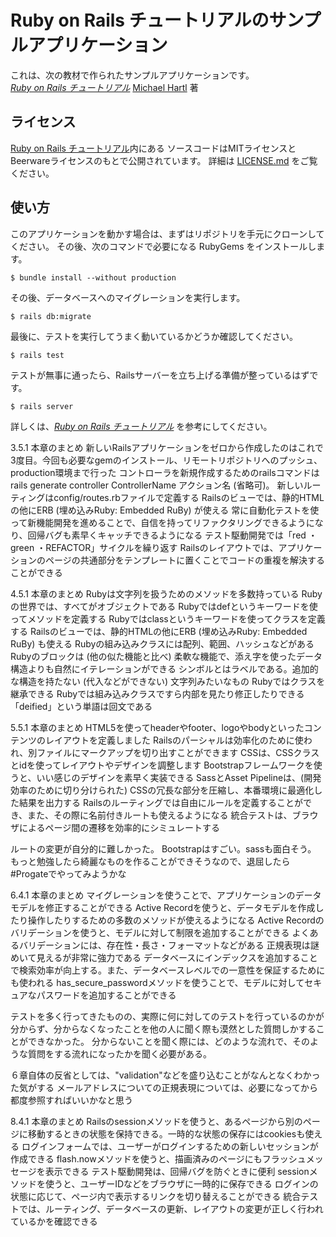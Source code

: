 # Ruby on Rails チュートリアルのサンプルアプリケーション

これは、次の教材で作られたサンプルアプリケーションです。   
[*Ruby on Rails チュートリアル*](https://railstutorial.jp/)
[Michael Hartl](http://www.michaelhartl.com/) 著

## ライセンス

[Ruby on Rails チュートリアル](https://railstutorial.jp/)内にある
ソースコードはMITライセンスとBeerwareライセンスのもとで公開されています。
詳細は [LICENSE.md](LICENSE.md) をご覧ください。

## 使い方

このアプリケーションを動かす場合は、まずはリポジトリを手元にクローンしてください。
その後、次のコマンドで必要になる RubyGems をインストールします。

```
$ bundle install --without production
```

その後、データベースへのマイグレーションを実行します。

```
$ rails db:migrate
```

最後に、テストを実行してうまく動いているかどうか確認してください。

```
$ rails test
```

テストが無事に通ったら、Railsサーバーを立ち上げる準備が整っているはずです。

```
$ rails server
```

詳しくは、[*Ruby on Rails チュートリアル*](https://railstutorial.jp/)
を参考にしてください。

3.5.1 本章のまとめ
新しいRailsアプリケーションをゼロから作成したのはこれで3度目。今回も必要なgemのインストール、リモートリポジトリへのプッシュ、production環境まで行った
コントローラを新規作成するためのrailsコマンドはrails generate controller ControllerName アクション名 (省略可)。
新しいルーティングはconfig/routes.rbファイルで定義する
Railsのビューでは、静的HTMLの他にERB (埋め込みRuby: Embedded RuBy) が使える
常に自動化テストを使って新機能開発を進めることで、自信を持ってリファクタリングできるようになり、回帰バグも素早くキャッチできるようになる
テスト駆動開発では「red ・ green ・REFACTOR」サイクルを繰り返す
Railsのレイアウトでは、アプリケーションのページの共通部分をテンプレートに置くことでコードの重複を解決することができる

4.5.1 本章のまとめ
Rubyは文字列を扱うためのメソッドを多数持っている
Rubyの世界では、すべてがオブジェクトである
Rubyではdefというキーワードを使ってメソッドを定義する
Rubyではclassというキーワードを使ってクラスを定義する
Railsのビューでは、静的HTMLの他にERB (埋め込みRuby: Embedded RuBy) も使える
Rubyの組み込みクラスには配列、範囲、ハッシュなどがある
Rubyのブロックは (他の似た機能と比べ) 柔軟な機能で、添え字を使ったデータ構造よりも自然にイテレーションができる
シンボルとはラベルである。追加的な構造を持たない (代入などができない) 文字列みたいなもの
Rubyではクラスを継承できる
Rubyでは組み込みクラスですら内部を見たり修正したりできる
「deified」という単語は回文である

5.5.1 本章のまとめ
HTML5を使ってheaderやfooter、logoやbodyといったコンテンツのレイアウトを定義しました
Railsのパーシャルは効率化のために使われ、別ファイルにマークアップを切り出すことができます
CSSは、CSSクラスとidを使ってレイアウトやデザインを調整します
Bootstrapフレームワークを使うと、いい感じのデザインを素早く実装できる
SassとAsset Pipelineは、(開発効率のために切り分けられた) CSSの冗長な部分を圧縮し、本番環境に最適化した結果を出力する
Railsのルーティングでは自由にルールを定義することができ、また、その際に名前付きルートも使えるようになる
統合テストは、ブラウザによるページ間の遷移を効率的にシミュレートする

ルートの変更が自分的に難しかった。
Bootstrapはすごい。sassも面白そう。
もっと勉強したら綺麗なものを作ることができそうなので、退屈したら#Progateでやってみようかな

6.4.1 本章のまとめ
マイグレーションを使うことで、アプリケーションのデータモデルを修正することができる
Active Recordを使うと、データモデルを作成したり操作したりするための多数のメソッドが使えるようになる
Active Recordのバリデーションを使うと、モデルに対して制限を追加することができる
よくあるバリデーションには、存在性・長さ・フォーマットなどがある
正規表現は謎めいて見えるが非常に強力である
データベースにインデックスを追加することで検索効率が向上する。また、データベースレベルでの一意性を保証するためにも使われる
has_secure_passwordメソッドを使うことで、モデルに対してセキュアなパスワードを追加することができる

テストを多く行ってきたものの、実際に何に対してのテストを行っているのかが分からず、分からなくなったことを他の人に聞く際も漠然とした質問しかすることができなかった。
分からないことを聞く際には、どのような流れで、そのような質問をする流れになったかを聞く必要がある。

６章自体の反省としては、"validation"などを盛り込むことがなんとなくわかった気がする
メールアドレスについての正規表現については、必要になってから都度参照すればいいかなと思う

8.4.1 本章のまとめ
Railsのsessionメソッドを使うと、あるページから別のページに移動するときの状態を保持できる。一時的な状態の保存にはcookiesも使える
ログインフォームでは、ユーザーがログインするための新しいセッションが作成できる
flash.nowメソッドを使うと、描画済みのページにもフラッシュメッセージを表示できる
テスト駆動開発は、回帰バグを防ぐときに便利
sessionメソッドを使うと、ユーザーIDなどをブラウザに一時的に保存できる
ログインの状態に応じて、ページ内で表示するリンクを切り替えることができる
統合テストでは、ルーティング、データベースの更新、レイアウトの変更が正しく行われているかを確認できる
